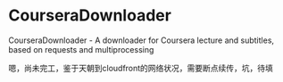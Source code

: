 CourseraDownloader
==================

CourseraDownloader - A downloader for Coursera lecture and subtitles, based on requests and multiprocessing


嗯，尚未完工，鉴于天朝到cloudfront的网络状况，需要断点续传，坑，待填